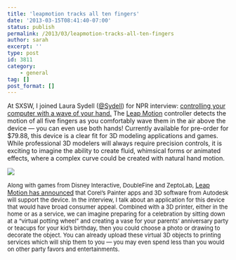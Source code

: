 ```yaml
---
title: 'leapmotion tracks all ten fingers'
date: '2013-03-15T08:41:40-07:00'
status: publish
permalink: /2013/03/leapmotion-tracks-all-ten-fingers
author: sarah
excerpt: ''
type: post
id: 3811
category:
    - general
tag: []
post_format: []
---
```

At SXSW, I joined Laura Sydell ([@Sydell](https://twitter.com/Sydell)) for NPR interview: [controlling your computer with a wave of your hand.](http://www.npr.org/blogs/alltechconsidered/2013/03/11/173958670/controlling-your-computer-with-a-wave-of-your-hand) The [Leap Motion](https://www.leapmotion.com/) controller detects the motion of all five fingers as you comfortably wave them in the air above the device — you can even use both hands! Currently available for pre-order for $79.88, this device is a clear fit for 3D modeling applications and games. While professional 3D modelers will always require precision controls, it is exciting to imagine the ability to create fluid, whimsical forms or animated effects, where a complex curve could be created with natural hand motion.

![](http://ultrasaurus.com/images/2013-03-leapmotion-npr.png)

<span style="font-size: 13px">Along with games from Disney Interactive, DoubleFine and ZeptoLab, </span>[Leap Motion has announced](https://www.leapmotion.com/press_releases/leap-motion-controller-set-to-ship-may-13-for-global-pre-orders-in-best-buy-stores-may-19)<span style="font-size: 13px"> that Corel’s Painter apps and 3D software from Autodesk will support the device. In the interview, I talk about an application for this device that would have broad consumer appeal. Combined with a 3D printer, either in the home or as a service, we can imagine preparing for a celebration by sitting down at a “virtual potting wheel” and creating a vase for your parents’ anniversary party or teacups for your kid’s birthday, then you could choose a photo or drawing to decorate the object. You can already upload these virtual 3D objects to printing services which will ship them to you — you may even spend less than you would on other party favors and entertainments.</span>